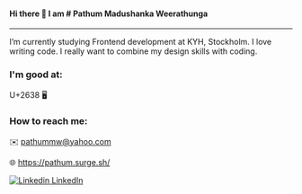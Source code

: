 #### Hi there 👋 I am  # Pathum Madushanka Weerathunga

---

I’m currently studying Frontend development at KYH, Stockholm. I love writing code. I really want to combine my design skills with coding.

### I'm good at:

U+2638
🖥


### How to reach me:

:envelope: pathummw@yahoo.com

:globe_with_meridians: https://pathum.surge.sh/

[![Linkedin](https://i.stack.imgur.com/gVE0j.png) LinkedIn](https://www.linkedin.com/)
&nbsp;
